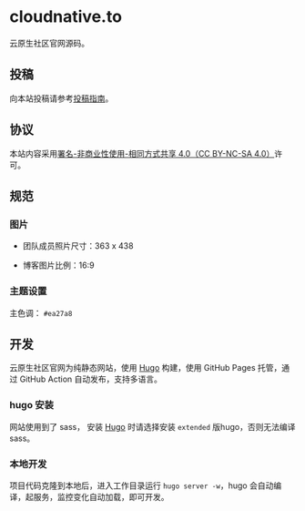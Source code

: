# cloudnative.to

云原生社区官网源码。

## 投稿

向本站投稿请参考[投稿指南](https://cloudnative.to/contribute/)。

## 协议

本站内容采用[署名-非商业性使用-相同方式共享 4.0（CC BY-NC-SA 4.0）](https://creativecommons.org/licenses/by-nc-sa/4.0/deed.zh)许可。

## 规范

### 图片

- 团队成员照片尺寸：363 x 438

- 博客图片比例：16:9

### 主题设置

主色调： `#ea27a8`

## 开发

云原生社区官网为纯静态网站，使用 [Hugo](!https://gohugo.io/) 构建，使用 GitHub Pages 托管，通过 GitHub Action 自动发布，支持多语言。

### hugo 安装

网站使用到了 sass， 安装 [Hugo](!https://gohugo.io/getting-started/installing/) 时请选择安装 `extended` 版hugo，否则无法编译sass。

### 本地开发

项目代码克隆到本地后，进入工作目录运行 `hugo server -w`，hugo 会自动编译，起服务，监控变化自动加载，即可开发。
